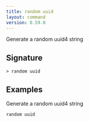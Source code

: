 ```yaml
---
title: random uuid
layout: command
version: 0.59.0
---
```


Generate a random uuid4 string

## Signature

```> random uuid ```

## Examples

Generate a random uuid4 string
```shell
random uuid
```

